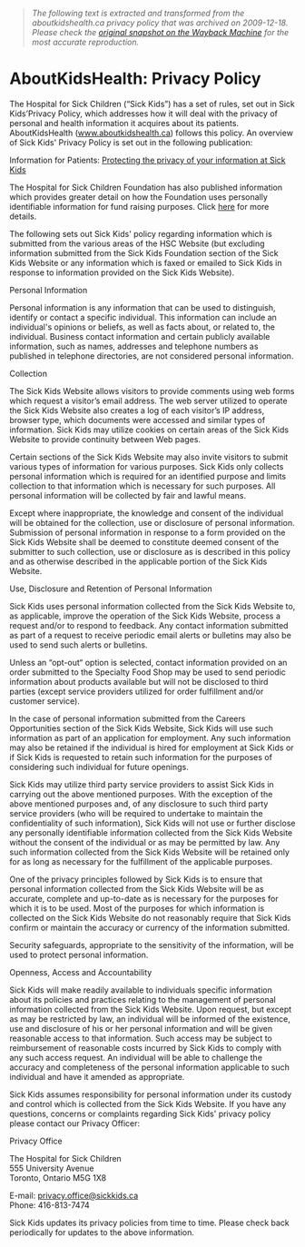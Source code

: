 > *The following text is extracted and transformed from the aboutkidshealth.ca privacy policy that was archived on 2009-12-18. Please check the [original snapshot on the Wayback Machine](https://web.archive.org/web/20091218011153id_/http%3A//www.aboutkidshealth.ca/PrivacyPolicy.aspx) for the most accurate reproduction.*

# AboutKidsHealth: Privacy Policy

The Hospital for Sick Children (“Sick Kids”) has a set of rules, set out in Sick Kids’Privacy Policy, which addresses how it will deal with the privacy of personal and health information it acquires about its patients. AboutKidsHealth (www.aboutkidshealth.ca) follows this policy. An overview of Sick Kids' Privacy Policy is set out in the following publication:

Information for Patients: [Protecting the privacy of your information at Sick Kids](http://www.sickkids.ca/familyinformation/custom/privacybooklet.pdf)

The Hospital for Sick Children Foundation has also published information which provides greater detail on how the Foundation uses personally identifiable information for fund raising purposes. Click [here](http://sickkidsfoundation.ca/MySickKids/privacypolicy.asp) for more details. 

The following sets out Sick Kids' policy regarding information which is submitted from the various areas of the HSC Website (but excluding information submitted from the Sick Kids Foundation section of the Sick Kids Website or any information which is faxed or emailed to Sick Kids in response to information provided on the Sick Kids Website).

Personal Information

Personal information is any information that can be used to distinguish, identify or contact a specific individual. This information can include an individual's opinions or beliefs, as well as facts about, or related to, the individual. Business contact information and certain publicly available information, such as names, addresses and telephone numbers as published in telephone directories, are not considered personal information.

Collection

The Sick Kids Website allows visitors to provide comments using web forms which request a visitor’s email address. The web server utilized to operate the Sick Kids Website also creates a log of each visitor’s IP address, browser type, which documents were accessed and similar types of information. Sick Kids may utilize cookies on certain areas of the Sick Kids Website to provide continuity between Web pages.

Certain sections of the Sick Kids Website may also invite visitors to submit various types of information for various purposes. Sick Kids only collects personal information which is required for an identified purpose and limits collection to that information which is necessary for such purposes. All personal information will be collected by fair and lawful means.

Except where inappropriate, the knowledge and consent of the individual will be obtained for the collection, use or disclosure of personal information. Submission of personal information in response to a form provided on the Sick Kids Website shall be deemed to constitute deemed consent of the submitter to such collection, use or disclosure as is described in this policy and as otherwise described in the applicable portion of the Sick Kids Website.

Use, Disclosure and Retention of Personal Information

Sick Kids uses personal information collected from the Sick Kids Website to, as applicable, improve the operation of the Sick Kids Website, process a request and/or to respond to feedback. Any contact information submitted as part of a request to receive periodic email alerts or bulletins may also be used to send such alerts or bulletins.

Unless an “opt-out“ option is selected, contact information provided on an order submitted to the Specialty Food Shop may be used to send periodic information about products available but will not be disclosed to third parties (except service providers utilized for order fulfillment and/or customer service).

In the case of personal information submitted from the Careers Opportunities section of the Sick Kids Website, Sick Kids will use such information as part of an application for employment. Any such information may also be retained if the individual is hired for employment at Sick Kids or if Sick Kids is requested to retain such information for the purposes of considering such individual for future openings.

Sick Kids may utilize third party service providers to assist Sick Kids in carrying out the above mentioned purposes. With the exception of the above mentioned purposes and, of any disclosure to such third party service providers (who will be required to undertake to maintain the confidentiality of such information), Sick Kids will not use or further disclose any personally identifiable information collected from the Sick Kids Website without the consent of the individual or as may be permitted by law. Any such information collected from the Sick Kids Website will be retained only for as long as necessary for the fulfillment of the applicable purposes.

One of the privacy principles followed by Sick Kids is to ensure that personal information collected from the Sick Kids Website will be as accurate, complete and up-to-date as is necessary for the purposes for which it is to be used. Most of the purposes for which information is collected on the Sick Kids Website do not reasonably require that Sick Kids confirm or maintain the accuracy or currency of the information submitted.

Security safeguards, appropriate to the sensitivity of the information, will be used to protect personal information.

Openness, Access and Accountability

Sick Kids will make readily available to individuals specific information about its policies and practices relating to the management of personal information collected from the Sick Kids Website. Upon request, but except as may be restricted by law, an individual will be informed of the existence, use and disclosure of his or her personal information and will be given reasonable access to that information. Such access may be subject to reimbursement of reasonable costs incurred by Sick Kids to comply with any such access request. An individual will be able to challenge the accuracy and completeness of the personal information applicable to such individual and have it amended as appropriate.

Sick Kids assumes responsibility for personal information under its custody and control which is collected from the Sick Kids Website. If you have any questions, concerns or complaints regarding Sick Kids' privacy policy please contact our Privacy Officer:

Privacy Office

The Hospital for Sick Children  
555 University Avenue  
Toronto, Ontario M5G 1X8  


E-mail: privacy.office@sickkids.ca  
Phone: 416-813-7474  


Sick Kids updates its privacy policies from time to time. Please check back periodically for updates to the above information.
